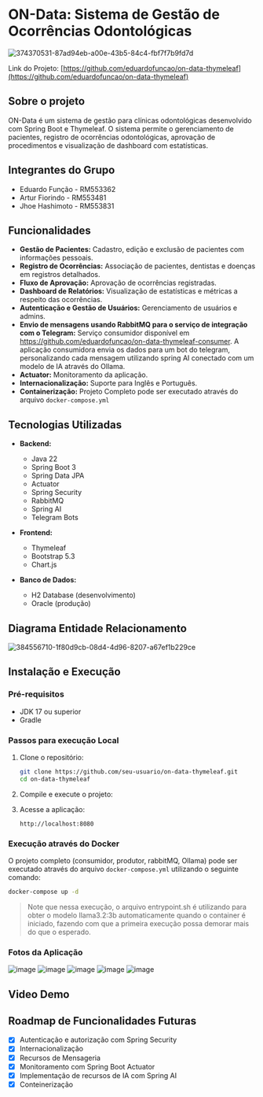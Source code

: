 # ON-Data: Sistema de Gestão de Ocorrências Odontológicas

![374370531-87ad94eb-a00e-43b5-84c4-fbf7f7b9fd7d](https://github.com/user-attachments/assets/1eed88d3-136a-4f14-903d-60963a949a3d)

Link do Projeto: [https://github.com/eduardofuncao/on-data-thymeleaf](https://github.com/eduardofuncao/on-data-thymeleaf)

## Sobre o projeto

ON-Data é um sistema de gestão para clínicas odontológicas desenvolvido com Spring Boot e Thymeleaf. O sistema permite o gerenciamento de pacientes, registro de ocorrências odontológicas, aprovação de procedimentos e visualização de dashboard com estatísticas.

## Integrantes do Grupo

- Eduardo Função - RM553362
- Artur Fiorindo - RM553481
- Jhoe Hashimoto - RM553831

## Funcionalidades

- **Gestão de Pacientes:** Cadastro, edição e exclusão de pacientes com informações pessoais.
- **Registro de Ocorrências:** Associação de pacientes, dentistas e doenças em registros detalhados.
- **Fluxo de Aprovação:** Aprovação de ocorrências registradas.
- **Dashboard de Relatórios:** Visualização de estatísticas e métricas a respeito das ocorrências.
- **Autenticação e Gestão de Usuários:** Gerenciamento de usuários e admins.
- **Envio de mensagens usando RabbitMQ para o serviço de integração com o Telegram:** Serviço consumidor disponível em 
https://github.com/eduardofuncao/on-data-thymeleaf-consumer. A aplicação consumidora envia os dados para um bot do telegram, 
personalizando cada mensagem utilizando spring AI conectado com um modelo de IA através do Ollama.
- **Actuator:** Monitoramento da aplicação.
- **Internacionalização:** Suporte para Inglês e Português.
- **Containerização:** Projeto Completo pode ser executado através do arquivo `docker-compose.yml`

## Tecnologias Utilizadas
- **Backend:**
  - Java 22
  - Spring Boot 3
  - Spring Data JPA
  - Actuator
  - Spring Security
  - RabbitMQ
  - Spring AI
  - Telegram Bots

- **Frontend:**
  - Thymeleaf
  - Bootstrap 5.3
  - Chart.js

- **Banco de Dados:**
  - H2 Database (desenvolvimento)
  - Oracle (produção)

## Diagrama Entidade Relacionamento
![384556710-1f80d9cb-08d4-4d96-8207-a67ef1b229ce](https://github.com/user-attachments/assets/7af3ff08-2465-4a2f-8c95-26cc754a14b1)


## Instalação e Execução
### Pré-requisitos
- JDK 17 ou superior
- Gradle

### Passos para execução Local
1. Clone o repositório:
   ```bash
   git clone https://github.com/seu-usuario/on-data-thymeleaf.git
   cd on-data-thymeleaf
   ```

2. Compile e execute o projeto:

3. Acesse a aplicação:
   ```
   http://localhost:8080
   ```
### Execução através do Docker
O projeto completo (consumidor, produtor, rabbitMQ, Ollama) pode ser executado através do arquivo `docker-compose.yml`
utilizando o seguinte comando:
```bash
docker-compose up -d
```
> Note que nessa execução, o arquivo entrypoint.sh é utilizando para obter o modelo llama3.2:3b automaticamente quando
> o container é iniciado, fazendo com que a primeira execução possa demorar mais do que o esperado.

### Fotos da Aplicação
![image](https://github.com/user-attachments/assets/d2f8a2a4-6e30-427f-a8b4-2e7ccde3765c)
![image](https://github.com/user-attachments/assets/21c85d87-c47f-4b5f-9915-6d035f5c6d16)
![image](https://github.com/user-attachments/assets/081f1b76-6b8d-42cd-9278-43ccaa852c88)
![image](https://github.com/user-attachments/assets/70a4ce48-027d-4d21-843f-b52b3868c46e)
![image](https://github.com/user-attachments/assets/936e3573-0776-4cef-8f67-868b51ef983d)


## Video Demo

## Roadmap de Funcionalidades Futuras

- [x] Autenticação e autorização com Spring Security
- [x] Internacionalização
- [x] Recursos de Mensageria
- [x] Monitoramento com Spring Boot Actuator
- [x] Implementação de recursos de IA com Spring AI
- [x] Conteinerização
